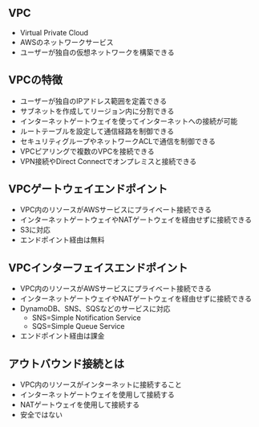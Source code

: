 ## VPC
- Virtual Private Cloud
- AWSのネットワークサービス
- ユーザーが独自の仮想ネットワークを構築できる

## VPCの特徴
- ユーザーが独自のIPアドレス範囲を定義できる
- サブネットを作成してリージョン内に分割できる
- インターネットゲートウェイを使ってインターネットへの接続が可能
- ルートテーブルを設定して通信経路を制御できる
- セキュリティグループやネットワークACLで通信を制御できる
- VPCピアリングで複数のVPCを接続できる
- VPN接続やDirect Connectでオンプレミスと接続できる

## VPCゲートウェイエンドポイント
- VPC内のリソースがAWSサービスにプライベート接続できる
- インターネットゲートウェイやNATゲートウェイを経由せずに接続できる
- S3に対応
- エンドポイント経由は無料

## VPCインターフェイスエンドポイント
- VPC内のリソースがAWSサービスにプライベート接続できる
- インターネットゲートウェイやNATゲートウェイを経由せずに接続できる
- DynamoDB、SNS、SQSなどのサービスに対応
  - SNS=Simple Notification Service
  - SQS=Simple Queue Service
- エンドポイント経由は課金

## アウトバウンド接続とは
- VPC内のリソースがインターネットに接続すること
- インターネットゲートウェイを使用して接続する
- NATゲートウェイを使用して接続する
- 安全ではない